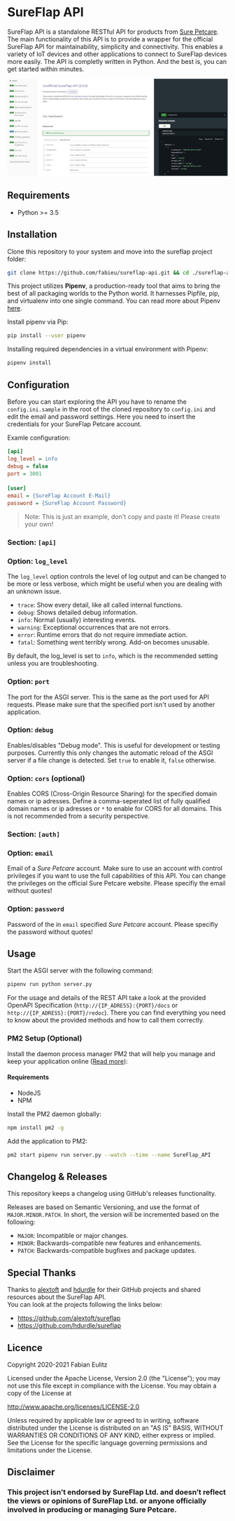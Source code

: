 # SureFlap API

SureFlap API is a standalone RESTful API for products from [Sure Petcare](https://www.surepetcare.com). The main functionality of this API is to provide a wrapper for the official SureFlap API for maintainability, simplicity and connectivity. This enables a variety of IoT devices and other applications to connect to SureFlap devices more easily. The API is completly written in Python. And the best is, you can get started within minutes.

![SureFlap APi Features](./docs/sureflap_api_features.jpg)

## Requirements

- Python >= 3.5

## Installation

Clone this repository to your system and move into the sureflap project folder:

```bash
git clone https://github.com/fabieu/sureflap-api.git && cd ./sureflap-api/sureflap
```

This project utilizes **Pipenv**, a production-ready tool that aims to bring the best of all packaging worlds to the Python world. It harnesses Pipfile, pip, and virtualenv into one single command. You can read more about Pipenv [here](https://pipenv-fork.readthedocs.io/en/latest/).

Install pipenv via Pip:

```bash
pip install --user pipenv
```

Installing required dependencies in a virtual environment with Pipenv:

```bash
pipenv install
```

## Configuration

Before you can start exploring the API you have to rename the `config.ini.sample` in the root of the cloned repository to `config.ini` and edit the email and password settings. Here you need to insert the credentials for your SureFlap Petcare account.

Examle configuration:

```ini
[api]
log_level = info
debug = false
port = 3001

[user]
email = {SureFlap Account E-Mail}
password = {SureFlap Account Password}
```

> Note: This is just an example, don't copy and paste it! Please create your own!

### **Section: `[api]`**

### Option: `log_level`

The `log_level` option controls the level of log output and can be changed to be more or less verbose, which might be useful when you are dealing with an unknown issue.

- `trace`: Show every detail, like all called internal functions.
- `debug`: Shows detailed debug information.
- `info`: Normal (usually) interesting events.
- `warning`: Exceptional occurrences that are not errors.
- `error`: Runtime errors that do not require immediate action.
- `fatal`: Something went terribly wrong. Add-on becomes unusable.

By default, the log_level is set to `info`, which is the recommended setting unless you are troubleshooting.

### Option: `port`

The port for the ASGI server. This is the same as the port used for API requests. Please make sure that the specified port isn't used by another application.

### Option: `debug`

Enables/disables "Debug mode". This is useful for development or testing purposes. Currently this only changes the automatic reload of the ASGI server if a file change is detected. Set `true` to enable it, `false` otherwise.

### Option: `cors` (optional)

Enables CORS (Cross-Origin Resource Sharing) for the specified domain names or ip adresses. Define a comma-seperated list of fully qualified domain names or ip adresses or `*` to enable for CORS for all domains. This is not recommended from a security perspective.

### **Section: `[auth]`**

### Option: `email`

Email of a _Sure Petcare_ account. Make sure to use an account with control privileges if you want to use the full capabilities of this API. You can change the privileges on the official Sure Petcare website. Please specifiy the email without quotes!

### Option: `password`

Password of the in `email` specified _Sure Petcare_ account. Please specifiy the password without quotes!

## Usage

Start the ASGI server with the following command:

```bash
pipenv run python server.py
```

For the usage and details of the REST API take a look at the provided OpenAPI Specification (`http://{IP_ADRESS}:{PORT}/docs` or `http://{IP_ADRESS}:{PORT}/redoc`). There you can find everything you need to know about the provided methods and how to call them correctly.

### PM2 Setup (Optional)

Install the daemon process manager PM2 that will help you manage and keep your application online ([Read more](https://pm2.keymetrics.io/)):

#### Requirements

- NodeJS
- NPM

Install the PM2 daemon globally:

```bash
npm install pm2 -g
```

Add the application to PM2:

```bash
pm2 start pipenv run server.py --watch --time --name SureFlap_API
```

## Changelog & Releases

This repository keeps a changelog using GitHub's releases functionality.

Releases are based on Semantic Versioning, and use the format of `MAJOR.MINOR.PATCH`. In short, the version will be incremented based on the following:

- `MAJOR`: Incompatible or major changes.
- `MINOR`: Backwards-compatible new features and enhancements.
- `PATCH`: Backwards-compatible bugfixes and package updates.

## Special Thanks

Thanks to [alextoft](https://github.com/alextoft) and [hdurdle](https://github.com/hdurdle) for their GitHub projects and shared resources about the SureFlap API.  
You can look at the projects following the links below:

- https://github.com/alextoft/sureflap
- https://github.com/hdurdle/sureflap

## Licence

Copyright 2020-2021 Fabian Eulitz

Licensed under the Apache License, Version 2.0 (the "License"); you may not use this file except in compliance with the License. You may obtain a copy of the License at

http://www.apache.org/licenses/LICENSE-2.0

Unless required by applicable law or agreed to in writing, software distributed under the License is distributed on an "AS IS" BASIS, WITHOUT WARRANTIES OR CONDITIONS OF ANY KIND, either express or implied. See the License for the specific language governing permissions and limitations under the License.

## Disclaimer

### This project isn’t endorsed by SureFlap Ltd. and doesn’t reflect the views or opinions of SureFlap Ltd. or anyone officially involved in producing or managing Sure Petcare.
